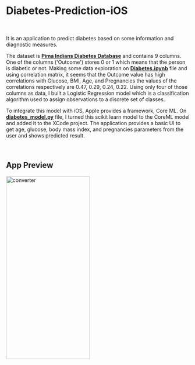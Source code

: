# Diabetes-Prediction-iOS

<br>

It is an application to predict diabetes based on some information and diagnostic measures. 

The dataset is **[Pima Indians Diabetes Database](https://www.kaggle.com/uciml/pima-indians-diabetes-database)** and contains 9 columns. One of the columns ('Outcome') stores 0 or 1 which means that the person is diabetic or not. Making some data exploration on **[Diabetes.ipynb](https://github.com/crncck/Diabetes-Prediction-iOS/blob/main/Diabetes.ipynb)** file and using correlation matrix, it seems that the Outcome value has high correlations with Glucose, BMI, Age, and Pregnancies the values of the correlations respectively are 0.47, 0.29, 0.24, 0.22. Using only four of those columns as data, I built a Logistic Regression model which is a classification algorithm used to assign observations to a discrete set of classes. 

To integrate this model with iOS, Apple provides a framework, Core ML. On **[diabetes_model.py](https://github.com/crncck/Diabetes-Prediction-iOS/blob/main/diabetes_model.py)** file, I turned this scikit learn model to the CoreML model and added it to the XCode project. The application provides a basic UI to get age, glucose, body mass index, and pregnancies parameters from the user and shows predicted result. 

<br>

## App Preview

<img src="https://tva1.sinaimg.cn/large/008i3skNgy1gtr1ske8x6g609i0kgq8c02.gif" alt="converter" width="230" height="500" />
